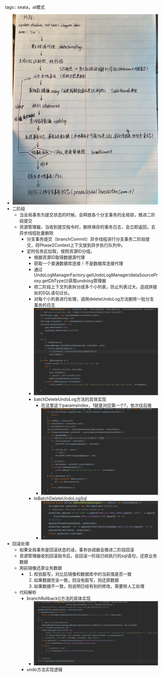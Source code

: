 tags:: seata，at模式

- ![image.png](../assets/image_1674450564445_0.png)
- 二阶段
	- 当全局事务为提交状态的时候，会释放各个分支事务的全局锁，推进二阶段提交
	- 资源管理器，当收到提交指令时，删除保存的事务日志，会立即返回，去异步线程批量删除
		- 分支事务提交（branchCommit）异步线程进行分支事务二阶段提交，将Phase2Context上下文放到异步执行队列中。
		- 定时任务区拉取，按照资源ID分组。
			- 根据资源ID取得数据源代理
			- 获取一个普通数据库连接！不是数据库连接代理
			- 通过 UndoLogManagerFactory.getUndoLogManager(dataSourceProxy.getDbType())获取undolog管理器
			- 把二阶段上下文列表拆分成多个小列表，防止列表过大，造成拼接处的SQL语句过长。
			- 对每个小列表进行处理，调用deleteUndoLog方法删除一批分支事务的日志
			- ![image.png](../assets/image_1674529510327_0.png)
			- batchDeleteUndoLog方法的具体实现
				- 在这里这个paramsIndex，1就是对应第一个?，依次往后推
				- ![image.png](../assets/image_1674529882209_0.png)
			- toBatchDeleteUndoLogSql
				- ![image.png](../assets/image_1674530156033_0.png)
- 回滚处理
	- 如果全局事务是回滚状态的话，事务协调器会推进二阶段回滚
	- 资源管理器收到回滚指令后，会回滚一阶段已经执行的sql语句，还原业务数据
	- 用前镜像还原业务数据
		- 1. 校验脏写，对比后镜像和数据库中的当前值是否一致
		  2. 如果数据完全一致，则没有脏写，则还原数据
		  3. 如果数据不一致，则说明已经有别的修改，需要转人工处理
	- 代码解析
		- branchRollback()方法的具体实现
			- ![image.png](../assets/image_1674536065027_0.png)
		- undo方法实现逻辑